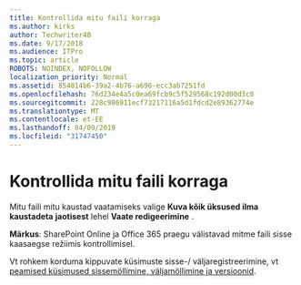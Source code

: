 ```yaml
---
title: Kontrollida mitu faili korraga
ms.author: kirks
author: Techwriter40
ms.date: 9/17/2018
ms.audience: ITPro
ms.topic: article
ROBOTS: NOINDEX, NOFOLLOW
localization_priority: Normal
ms.assetid: 854014b6-39a2-4b76-a696-ecc3ab7251fd
ms.openlocfilehash: 76d234e4a5c0ea69fcb9c5f529568c192d00d3c0
ms.sourcegitcommit: 228c986911ecf73217116a5d1fdcd2e89362774e
ms.translationtype: MT
ms.contentlocale: et-EE
ms.lasthandoff: 04/09/2019
ms.locfileid: "31747450"
---
```

# <a name="check-in-several-files-at-once"></a>Kontrollida mitu faili korraga

Mitu faili mitu kaustad vaatamiseks valige **Kuva kõik üksused ilma kaustadeta** **jaotisest** lehel **Vaate redigeerimine** . 
  
 **Märkus**: SharePoint Online ja Office 365 praegu välistavad mitme faili sisse kaasaegse režiimis kontrollimisel. 
  
Vt rohkem korduma kippuvate küsimuste sisse-/ väljaregistreerimine, vt [peamised küsimused sissemöllimine, väljamöllimine ja versioonid](https://go.microsoft.com/fwlink/?linkid=2018786).
  

